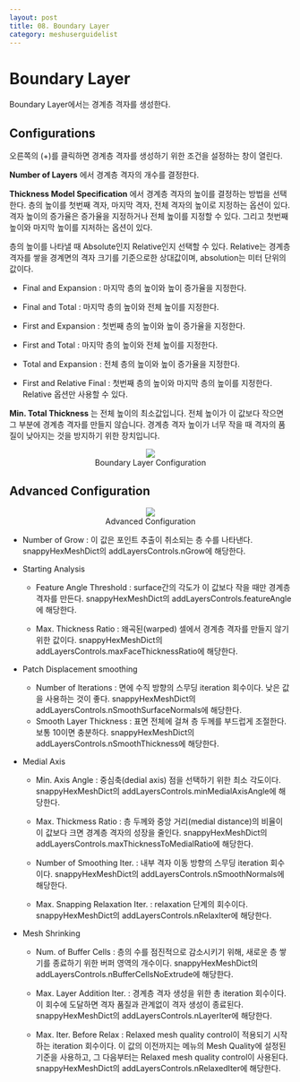 ```yaml
---
layout: post
title: 08. Boundary Layer
category: meshuserguidelist
---
```


# Boundary Layer

Boundary Layer에서는 경계층 격자를 생성한다.

## Configurations

오른쪽의 (+)를 클릭하면 경계층 격자를 생성하기 위한 조건을 설정하는 창이 열린다. 

__Number of Layers__ 에서 경계층 격자의 개수를 결정한다.

__Thickness Model Specification__ 에서 경계층 격자의 높이를 결정하는 방법을 선택한다. 층의 높이를 첫번째 격자, 마지막 격자, 전체 격자의 높이로 지정하는 옵션이 있다. 격자 높이의 증가율은 증가율을 지정하거나 전체 높이를 지정할 수 있다. 그리고 첫번째 높이와 마지막 높이를 지저하는 옵션이 있다.

층의 높이를 나타낼 때 Absolute인지 Relative인지 선택할 수 있다. Relative는 경계층 격자를 쌓을 경계면의 격자 크기를 기준으로한 상대값이며, absolution는 미터 단위의 값이다.

+ Final and Expansion : 마지막 층의 높이와 높이 증가율을 지정한다.

+ Final and Total : 마지막 층의 높이와 전체 높이를 지정한다.

+ First and Expansion : 첫번째 층의 높이와 높이 증가율을 지정한다.

+ First and Total : 마지막 층의 높이와 전체 높이를 지정한다.

+ Total and Expansion : 전체 층의 높이와 높이 증가율을 지정한다.

+ First and Relative Final : 첫번째 층의 높이와 마지막 층의 높이를 지정한다. Relative 옵션만 사용할 수 있다.

 __Min. Total Thickness__ 는 전체 높이의 최소값입니다. 전체 높이가 이 값보다 작으면 그 부분에 경계층 격자를 만들지 않습니다. 경계층 격자 높이가 너무 작을 때 격자의 품질이 낮아지는 것을 방지하기 위한 장치입니다.

<p style="text-align: center">
    <img src="https://github.com/nextfoam/baram-pages/raw/main/screenshots/pic/mesh_layerConfig.png"><br> Boundary Layer Configuration
</p>

## Advanced Configuration

<p style="text-align: center">
    <img src="https://github.com/nextfoam/baram-pages/raw/main/screenshots/pic/mesh_layerAdv.png"><br> Advanced Configuration
</p>

+ Number of Grow : 이 값은 포인트 추출이 취소되는 층 수를 나타낸다. snappyHexMeshDict의 addLayersControls.nGrow에 해당한다.

+ Starting Analysis

  * Feature Angle Threshold : surface간의 각도가 이 값보다 작을 때만 경계층 격자를 만든다. snappyHexMeshDict의 addLayersControls.featureAngle에 해당한다.

  * Max. Thickness Ratio : 왜곡된(warped) 셀에서 경계층 격자를 만들지 않기 위한 값이다. snappyHexMeshDict의 addLayersControls.maxFaceThicknessRatio에 해당한다.

+ Patch Displacement smoothing

  * Number of Iterations : 면에 수직 방향의 스무딩 iteration 회수이다. 낮은 값을 사용하는 것이 좋다. snappyHexMeshDict의 addLayersControls.nSmoothSurfaceNormals에 해당한다.

  + Smooth Layer Thickness : 표면 전체에 걸쳐 층 두께를 부드럽게 조절한다. 보통 10이면 충분하다. snappyHexMeshDict의 addLayersControls.nSmoothThickness에 해당한다.

+ Medial Axis

  * Min. Axis Angle : 중심축(dedial axis) 점을 선택하기 위한 최소 각도이다. snappyHexMeshDict의 addLayersControls.minMedialAxisAngle에 해당한다.

  + Max. Thickmess Ratio : 층 두께와 중앙 거리(medial distance)의 비율이 이 값보다 크면 경계층 격자의 성장을 줄인다. snappyHexMeshDict의 addLayersControls.maxThicknessToMedialRatio에 해당한다.

  + Number of Smoothing Iter. : 내부 격자 이동 방향의 스무딩 iteration 회수이다. snappyHexMeshDict의 addLayersControls.nSmoothNormals에 해당한다.

  + Max. Snapping Relaxation Iter. : relaxation 단계의 회수이다. snappyHexMeshDict의 addLayersControls.nRelaxIter에 해당한다.

+ Mesh Shrinking

  * Num. of Buffer Cells : 층의 수를 점진적으로 감소시키기 위해, 새로운 층 쌓기를 종료하기 위한 버퍼 영역의 개수이다. snappyHexMeshDict의 addLayersControls.nBufferCellsNoExtrude에 해당한다.

  + Max. Layer Addition Iter. : 경계층 격자 생성을 위한 총 iteration 회수이다. 이 회수에 도달하면 격자 품질과 관계없이 격자 생성이 종료된다. snappyHexMeshDict의 addLayersControls.nLayerIter에 해당한다.

  + Max. Iter. Before Relax : Relaxed mesh quality control이 적용되기 시작하는 iteration 회수이다. 이 값의 이전까지는 메뉴의 Mesh Quality에 설정된 기준을 사용하고, 그 다음부터는 Relaxed mesh quality control이 사용된다. snappyHexMeshDict의 addLayersControls.nRelaxedIter에 해당한다.











